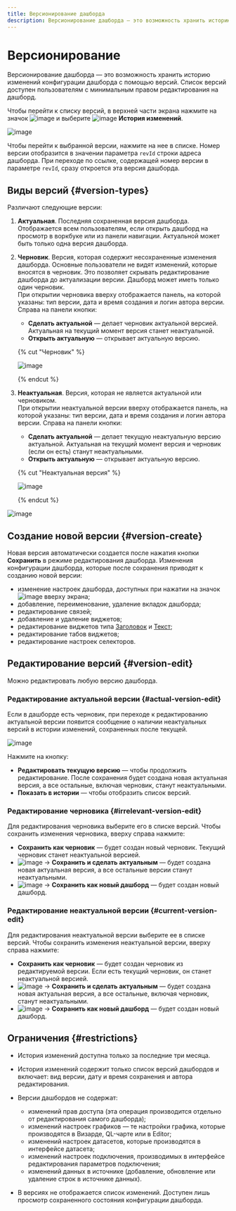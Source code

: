 ```yaml
---
title: Версионирование дашборда
description: Версионирование дашборда — это возможность хранить историю изменений конфигурации дашборда с помощью версий. Список версий доступен пользователям с минимальным правом доступа {{ permission-write }} на дашборд.
---
```


# Версионирование

Версионирование дашборда — это возможность хранить историю изменений конфигурации дашборда с помощью версий. Список версий доступен пользователям с минимальным правом редактирования на дашборд.

Чтобы перейти к списку версий, в верхней части экрана нажмите на значок ![image](../../_assets/console-icons/ellipsis.svg) и выберите ![image](../../_assets/console-icons/clock.svg) **История изменений**.

![image](../../_assets/datalens/concepts/version-list.png)

Чтобы перейти к выбранной версии, нажмите на нее в списке. Номер версии отобразится в значении параметра `revId` строки адреса дашборда. При переходе по ссылке, содержащей номер версии в параметре `revId`, сразу откроется эта версия дашборда.

## Виды версий {#version-types}

Различают следующие версии:

1. **Актуальная**. Последняя сохраненная версия дашборда. Отображается всем пользователям, если открыть дашборд на просмотр в воркбуке или из панели навигации. Актуальной может быть только одна версия дашборда.
1. **Черновик**. Версия, которая содержит несохраненные изменения дашборда. Основные пользователи не видят изменений, которые вносятся в черновик. Это позволяет скрывать редактирование дашборда до актуализации версии. Дашборд может иметь только один черновик.   
   При открытии черновика вверху отображается панель, на которой указаны: тип версии, дата и время создания и логин автора версии. Справа на панели кнопки:

   * **Сделать актуальной** — делает черновик актуальной версией. Актуальная на текущий момент версия станет неактуальной.
   * **Открыть актуальную** — открывает актуальную версию.

   {% cut "Черновик" %}
   
   ![image](../../_assets/datalens/concepts/draft-version.png)

   {% endcut %}

1. **Неактуальная**. Версия, которая не является актуальной или черновиком.  
   При открытии неактуальной версии вверху отображается панель, на которой указаны: тип версии, дата и время создания и логин автора версии. Справа на панели кнопки:

   * **Сделать актуальной** — делает текущую неактуальную версию актуальной. Актуальная на текущий момент версия и черновик (если он есть) станут неактуальными.
   * **Открыть актуальную** — открывает актуальную версию.
   
   {% cut "Неактуальная версия" %}

   ![image](../../_assets/datalens/concepts/irrelevant-version.png)

   {% endcut %}

![image](../../_assets/datalens/concepts/version-types.png)

## Создание новой версии {#version-create}

Новая версия автоматически создается после нажатия кнопки **Сохранить** в режиме редактирования дашборда. Изменения конфигурации дашборда, которые после сохранения приводят к созданию новой версии:

* изменение настроек дашборда, доступных при нажатии на значок ![image](../../_assets/console-icons/gear.svg) вверху экрана;
* добавление, переименование, удаление вкладок дашборда;
* редактирование связей;
* добавление и удаление виджетов;
* редактирование виджетов типа [Заголовок](#title) и [Текст](#text);
* редактирование табов виджетов;
* редактирование настроек селекторов.

## Редактирование версий {#version-edit}

Можно редактировать любую версию дашборда.

### Редактирование актуальной версии {#actual-version-edit}

Если в дашборде есть черновик, при переходе к редактированию актуальной версии появится сообщение о наличии неактуальных версий в истории изменений, сохраненных после текущей.

![image](../../_assets/datalens/concepts/version-edit.png)

Нажмите на кнопку:

* **Редактировать текущую версию** — чтобы продолжить редактирование. После сохранения будет создана новая актуальная версия, а все остальные, включая черновик, станут неактуальными.
* **Показать в истории** — чтобы отобразить список версий.

### Редактирование черновика {#irrelevant-version-edit}

Для редактирования черновика выберите его в списке версий. Чтобы сохранить изменения черновика, вверху справа нажмите:

* **Сохранить как черновик** — будет создан новый черновик. Текущий черновик станет неактуальной версией.
* ![image](../../_assets/console-icons/chevron-down.svg) → **Сохранить и сделать актуальным** — будет создана новая актуальная версия, а все остальные версии станут неактуальными.
* ![image](../../_assets/console-icons/chevron-down.svg) → **Сохранить как новый дашборд** — будет создан новый дашборд.

### Редактирование неактуальной версии {#current-version-edit}

Для редактирования неактуальной версии выберите ее в списке версий. Чтобы сохранить изменения неактуальной версии, вверху справа нажмите:

* **Сохранить как черновик** — будет создан черновик из редактируемой версии. Если есть текущий черновик, он станет неактуальной версией.
* ![image](../../_assets/console-icons/chevron-down.svg) → **Сохранить и сделать актуальным** — будет создана новая актуальная версия, а все остальные, включая черновик, станут неактуальными.
* ![image](../../_assets/console-icons/chevron-down.svg) → **Сохранить как новый дашборд** — будет создан новый дашборд.

## Ограничения {#restrictions}

* История изменений доступна только за последние три месяца.
* История изменений содержит только список версий дашбордов и включает: вид версии, дату и время сохранения и автора редактирования.
* Версии дашбордов не содержат:

  * изменений прав доступа (эта операция производится отдельно от редактирования самого дашборда);
  * изменений настроек графиков — те настройки графика, которые производятся в Визарде, QL-чарте или в Editor;
  * изменений настроек датасетов, которые производятся в интерфейсе датасета;
  * изменений настроек подключения, производимых в интерфейсе редактирования параметров подключения;
  * изменений данных в источнике (добавление, обновление или удаление строк в источнике данных).

* В версиях не отображается список изменений. Доступен лишь просмотр сохраненного состояния конфигурации дашборда.
